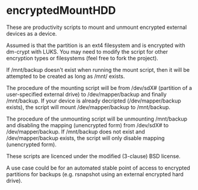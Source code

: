 encryptedMountHDD
=================

These are productivity scripts to mount and unmount encrypted external devices as a device.

Assumed is that the partition is an ext4 filesystem and is encrypted with dm-crypt with LUKS. 
You 
may need to 
modify 
the 
script for 
other 
encryption types or filesystems (feel free to fork the project).

If /mnt/backup doesn't exist when running the mount script, then it will be attempted to be created as long as /mnt/ 
exists.

The procedure of the mounting script will be from /dev/sdX# (partition of a user-specified external drive) to 
/dev/mapper/backup and finally /mnt/backup. If your device is already decripted (/dev/mapper/backup exists), the 
script will mount /dev/mapper/backup to /mnt/backup.

The procedure of the unmounting script will be unmounting /mnt/backup and disabling the mapping (unencrypted form) 
from 
/dev/sdX# to 
/dev/mapper/backup. If /mnt/backup does not exist and /dev/mapper/backup exists, the script will only disable mapping 
(unencrypted form).

These scripts are licenced under the modified (3-clause) BSD license.

A use case could be for an automated stable point of access to encrypted partitions for backups (e.g. rsnapshot 
using an external encrypted hard drive).
